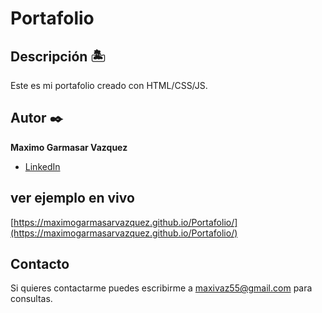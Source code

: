 # Portafolio

## Descripción 🏝

Este es mi portafolio creado con HTML/CSS/JS.

## Autor ✒️
**Maximo Garmasar Vazquez**

* [LinkedIn](https://www.linkedin.com/in/maximogarmasarvazquez/)

## ver ejemplo en vivo
[https://maximogarmasarvazquez.github.io/Portafolio/](https://maximogarmasarvazquez.github.io/Portafolio/)

## Contacto
Si quieres contactarme puedes escribirme a maxivaz55@gmail.com para consultas.
